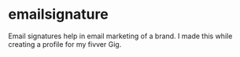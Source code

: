 # emailsignature
Email signatures help in email marketing of a brand.
I made this while creating a profile for my fivver Gig.
